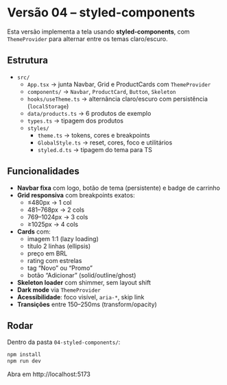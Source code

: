 # Versão 04 – styled-components

Esta versão implementa a tela usando **styled-components**, com `ThemeProvider` para alternar entre os temas claro/escuro.

## Estrutura

- `src/`
  - `App.tsx` → junta Navbar, Grid e ProductCards com `ThemeProvider`
  - `components/` → `Navbar`, `ProductCard`, `Button`, `Skeleton`
  - `hooks/useTheme.ts` → alternância claro/escuro com persistência (`localStorage`)
  - `data/products.ts` → 6 produtos de exemplo
  - `types.ts` → tipagem dos produtos
  - `styles/`
    - `theme.ts` → tokens, cores e breakpoints
    - `GlobalStyle.ts` → reset, cores, foco e utilitários
    - `styled.d.ts` → tipagem do tema para TS

## Funcionalidades

- **Navbar fixa** com logo, botão de tema (persistente) e badge de carrinho
- **Grid responsiva** com breakpoints exatos:
  - ≤480px → 1 col
  - 481–768px → 2 cols
  - 769–1024px → 3 cols
  - ≥1025px → 4 cols
- **Cards** com:
  - imagem 1:1 (lazy loading)
  - título 2 linhas (ellipsis)
  - preço em BRL
  - rating com estrelas
  - tag “Novo” ou “Promo”
  - botão “Adicionar” (solid/outline/ghost)
- **Skeleton loader** com shimmer, sem layout shift
- **Dark mode** via `ThemeProvider`
- **Acessibilidade**: foco visível, `aria-*`, skip link
- **Transições** entre 150–250ms (transform/opacity)

## Rodar

Dentro da pasta `04-styled-components/`:

```bash
npm install
npm run dev
```

Abra em http://localhost:5173